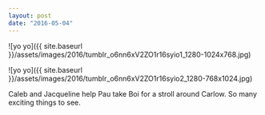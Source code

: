 ```yaml
---
layout: post
date: "2016-05-04"
---
```


![yo yo]({{ site.baseurl }}/assets/images/2016/tumblr_o6nn6xV2ZO1r16syio1_1280-1024x768.jpg)

![yo yo]({{ site.baseurl }}/assets/images/2016/tumblr_o6nn6xV2ZO1r16syio2_1280-768x1024.jpg)

Caleb and Jacqueline help Pau take Boi for a stroll around Carlow. So many exciting things to see.
